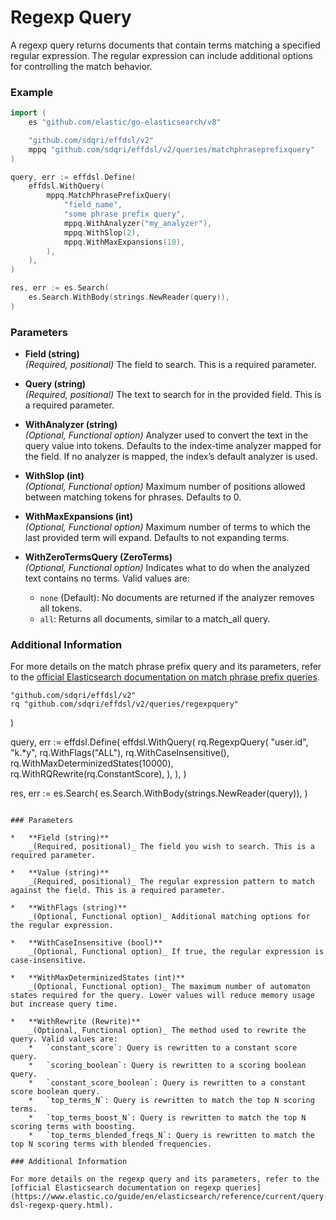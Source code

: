 # Regexp Query

A regexp query returns documents that contain terms matching a specified regular expression. The regular expression can include additional options for controlling the match behavior.

### Example

```go
import (
    es "github.com/elastic/go-elasticsearch/v8"

	"github.com/sdqri/effdsl/v2"
	mppq "github.com/sdqri/effdsl/v2/queries/matchphraseprefixquery"
)

query, err := effdsl.Define(
    effdsl.WithQuery(
        mppq.MatchPhrasePrefixQuery(
            "field_name",
            "some phrase prefix query",
            mppq.WithAnalyzer("my_analyzer"),
            mppq.WithSlop(2),
            mppq.WithMaxExpansions(10),
        ),
    ),
)

res, err := es.Search(
    es.Search.WithBody(strings.NewReader(query)),
)
```
### Parameters

*   **Field (string)**  
    _(Required, positional)_ The field to search. This is a required parameter.

*   **Query (string)**  
    _(Required, positional)_ The text to search for in the provided field. This is a required parameter.

*   **WithAnalyzer (string)**  
    _(Optional, Functional option)_ Analyzer used to convert the text in the query value into tokens. Defaults to the index-time analyzer mapped for the field. If no analyzer is mapped, the index’s default analyzer is used.

*   **WithSlop (int)**  
    _(Optional, Functional option)_ Maximum number of positions allowed between matching tokens for phrases. Defaults to 0.

*   **WithMaxExpansions (int)**  
    _(Optional, Functional option)_ Maximum number of terms to which the last provided term will expand. Defaults to not expanding terms.

*   **WithZeroTermsQuery (ZeroTerms)**  
    _(Optional, Functional option)_ Indicates what to do when the analyzed text contains no terms. Valid values are:
    
    *   `none` (Default): No documents are returned if the analyzer removes all tokens.
    *   `all`: Returns all documents, similar to a match_all query.

### Additional Information

For more details on the match phrase prefix query and its parameters, refer to the [official Elasticsearch documentation on match phrase prefix queries](https://elastic.co/guide/en/elasticsearch/reference/current/query-dsl-match-query-phrase-prefix.html).

	"github.com/sdqri/effdsl/v2"
	rq "github.com/sdqri/effdsl/v2/queries/regexpquery"
)

query, err := effdsl.Define(
    effdsl.WithQuery(
        rq.RegexpQuery(
            "user.id",
            "k.*y",
            rq.WithFlags("ALL"),
            rq.WithCaseInsensitive(),
            rq.WithMaxDeterminizedStates(10000),
            rq.WithRQRewrite(rq.ConstantScore),
        ),
    ),
)

res, err := es.Search(
    es.Search.WithBody(strings.NewReader(query)),
)
```

### Parameters

*   **Field (string)**  
    _(Required, positional)_ The field you wish to search. This is a required parameter.

*   **Value (string)**  
    _(Required, positional)_ The regular expression pattern to match against the field. This is a required parameter.

*   **WithFlags (string)**  
    _(Optional, Functional option)_ Additional matching options for the regular expression.

*   **WithCaseInsensitive (bool)**  
    _(Optional, Functional option)_ If true, the regular expression is case-insensitive.

*   **WithMaxDeterminizedStates (int)**  
    _(Optional, Functional option)_ The maximum number of automaton states required for the query. Lower values will reduce memory usage but increase query time.

*   **WithRewrite (Rewrite)**  
    _(Optional, Functional option)_ The method used to rewrite the query. Valid values are:
    *   `constant_score`: Query is rewritten to a constant score query.
    *   `scoring_boolean`: Query is rewritten to a scoring boolean query.
    *   `constant_score_boolean`: Query is rewritten to a constant score boolean query.
    *   `top_terms_N`: Query is rewritten to match the top N scoring terms.
    *   `top_terms_boost_N`: Query is rewritten to match the top N scoring terms with boosting.
    *   `top_terms_blended_freqs_N`: Query is rewritten to match the top N scoring terms with blended frequencies.

### Additional Information

For more details on the regexp query and its parameters, refer to the [official Elasticsearch documentation on regexp queries](https://www.elastic.co/guide/en/elasticsearch/reference/current/query-dsl-regexp-query.html).

